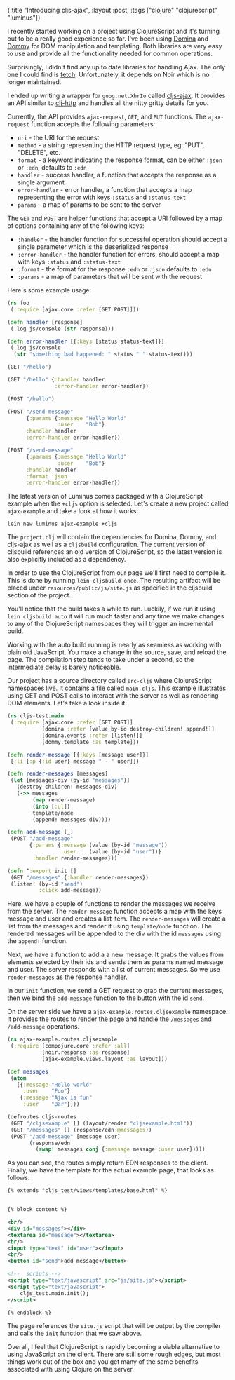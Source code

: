 {:title "Introducing cljs-ajax",
 :layout :post,
 :tags ["clojure" "clojurescript" "luminus"]}

I recently started working on a project using ClojureScript and it's turning out to be a really good experience so far. I've been using [Domina](https://github.com/levand/domina) and [Dommy](https://github.com/Prismatic/dommy) for DOM manipulation and templating. Both libraries are very easy to use and provide all  the functionality needed for common operations.

Surprisingly, I didn't find any up to date libraries for handling Ajax. The only one I could find is [fetch](https://github.com/ibdknox/fetch). Unfortunately, it depends on Noir which is no longer maintained.

I ended up writing a wrapper for `goog.net.XhrIo` called [cljs-ajax](https://github.com/yogthos/cljs-ajax). It provides an API similar to [clj-http](https://github.com/dakrone/clj-http) and handles all the nitty gritty details for you.

Currently, the API provides `ajax-request`, `GET`, and `PUT` functions. The `ajax-request` function accepts the following parameters:

* `uri` - the URI for the request
* `method` - a string representing the HTTP request type, eg: "PUT", "DELETE", etc.
* `format` - a keyword indicating the response format, can be either `:json` or `:edn`, defaults to `:edn`
* `handler` - success handler, a function that accepts the response as a single argument
* `error-handler` - error handler, a function that accepts a map representing the error with keys `:status` and `:status-text`
* `params` - a map of params to be sent to the server

The `GET` and `POST` are helper functions that accept a URI followed by a map of options containing any of the following keys:

* `:handler` - the handler function for successful operation should accept a single parameter which is the deserialized response
* `:error-handler` - the handler function for errors, should accept a map with keys `:status` and `:status-text`
* `:format` - the format for the response `:edn` or `:json` defaults to `:edn`
* `:params` - a map of parameters that will be sent with the request

Here's some example usage:

```clojure
(ns foo
 (:require [ajax.core :refer [GET POST]]))

(defn handler [response]
 (.log js/console (str response)))

(defn error-handler [{:keys [status status-text]}]
 (.log js/console 
  (str "something bad happened: " status " " status-text)))

(GET "/hello")

(GET "/hello" {:handler handler
               :error-handler error-handler})

(POST "/hello")

(POST "/send-message" 
      {:params {:message "Hello World"
                :user    "Bob"}
      :handler handler
      :error-handler error-handler})

(POST "/send-message" 
      {:params {:message "Hello World"
                :user    "Bob"}
      :handler handler
      :format :json
      :error-handler error-handler})
```

The latest version of Luminus comes packaged with a ClojureScript example when the `+cljs` option is selected. Let's create a new project called `ajax-example` and take a look at how it works:

```
lein new luminus ajax-example +cljs
```

The `project.clj` will contain the dependencies for Domina, Dommy, and cljs-ajax as well as a `cljsbuild` configuration. The current version of cljsbuild references an old version of ClojureScript, so the latest version is also explicitly included as a dependency.

In order to use the ClojureScript from our page we'll first need to compile it. This is done by running `lein cljsbuild once`. The resulting artifact will be placed under `resources/public/js/site.js` as specified in the cljsbuild section of the project.

You'll notice that the build takes a while to run. Luckily, if we run it using `lein cljsbuild auto` it will run much faster and any time we make changes to any of the ClojureScript namespaces they will trigger an incremental build.

Working with the auto build running is nearly as seamless as working with plain old JavaScript. You make a change in the source, save, and reload the page. The compilation step tends to take under a second, so the intermediate delay is barely noticeable.

Our project has a source directory called `src-cljs` where ClojureScript namespaces live. It contains a file called `main.cljs`. This example illustrates using GET and POST calls to interact with the server as well as rendering DOM elements. Let's take a look inside it:

```clojure
(ns cljs-test.main
 (:require [ajax.core :refer [GET POST]]
           [domina :refer [value by-id destroy-children! append!]]
           [domina.events :refer [listen!]]
           [dommy.template :as template]))

(defn render-message [{:keys [message user]}]
 [:li [:p {:id user} message " - " user]])

(defn render-messages [messages]
 (let [messages-div (by-id "messages")]
   (destroy-children! messages-div)
   (->> messages
        (map render-message)
        (into [:ul])
        template/node
        (append! messages-div))))

(defn add-message [_]
 (POST "/add-message"
       {:params {:message (value (by-id "message"))
                 :user    (value (by-id "user"))}
        :handler render-messages}))

(defn ^:export init []
 (GET "/messages" {:handler render-messages})
 (listen! (by-id "send")
          :click add-message))
```

Here, we have a couple of functions to render the messages we receive from the server. The `render-message` function accepts a map with the keys message and user and creates a list item. The `render-messages` will create a list from the messages and render it using `template/node` function. The rendered messages will be appended to the div with the id `messages` using the `append!` function.

Next, we have a function to add a a new message. It grabs the values from elements selected by their ids and sends them as params named message and user. The server responds with a list of current messages. So we use `render-messages` as the response handler.

In our `init` function, we send a GET request to grab the current messages, then we bind the `add-message` function to the button with the id `send`.

On the server side we have a `ajax-example.routes.cljsexample` namespace. It provides the routes to render the page and handle the `/messages` and `/add-message` operations.

```clojure
(ns ajax-example.routes.cljsexample
 (:require [compojure.core :refer :all]
           [noir.response :as response]
           [ajax-example.views.layout :as layout]))

(def messages
 (atom
   [{:message "Hello world"
     :user    "Foo"}
    {:message "Ajax is fun"
     :user    "Bar"}]))

(defroutes cljs-routes
 (GET "/cljsexample" [] (layout/render "cljsexample.html"))
 (GET "/messages" [] (response/edn @messages))
 (POST "/add-message" [message user]
       (response/edn
         (swap! messages conj {:message message :user user}))))
```

As you can see, the routes simply return EDN responses to the client. Finally, we have the template for the actual example page, that looks as follows:

```xml
{% extends "cljs_test/views/templates/base.html" %}


{% block content %}

<br/>
<div id="messages"></div>
<textarea id="message"></textarea>
<br/>
<input type="text" id="user"></input>
<br/>
<button id="send">add message</button>

<!--  scripts -->
<script type="text/javascript" src="js/site.js"></script>
<script type="text/javascript">
	cljs_test.main.init();
</script>

{% endblock %}
```

The page references the `site.js` script that will be output by the compiler and calls the `init` function that we saw above.

Overall, I feel that ClojureScript is rapidly becoming a viable alternative to using JavaScript on the client. There are still some rough edges, but most things work out of the box and you get many of the same benefits associated with using Clojure on the server.
